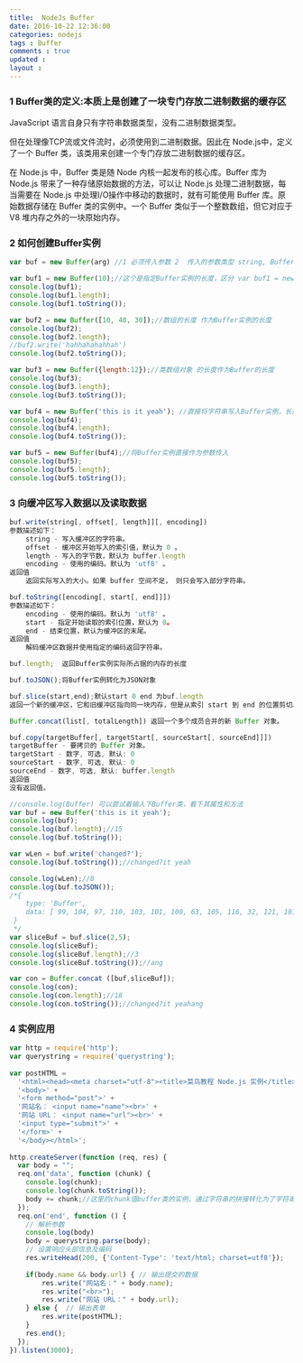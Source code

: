 ```yaml
---
title:  NodeJs Buffer 
date: 2016-10-22 12:36:00
categories: nodejs
tags : Buffer
comments : true 
updated : 
layout : 
---
```


### 1 Buffer类的定义:本质上是创建了一块专门存放二进制数据的缓存区

JavaScript 语言自身只有字符串数据类型，没有二进制数据类型。

但在处理像TCP流或文件流时，必须使用到二进制数据。因此在 Node.js中，定义了一个 Buffer 类，该类用来创建一个专门存放二进制数据的缓存区。

在 Node.js 中，Buffer 类是随 Node 内核一起发布的核心库。Buffer 库为 Node.js 带来了一种存储原始数据的方法，可以让 Node.js 处理二进制数据，每当需要在 Node.js 中处理I/O操作中移动的数据时，就有可能使用 Buffer 库。原始数据存储在 Buffer 类的实例中。一个 Buffer 类似于一个整数数组，但它对应于 V8 堆内存之外的一块原始内存。

### 2 如何创建Buffer实例 

```javascript
var buf = new Buffer(arg) //1 必须传入参数 2  传入的参数类型 string, Buffer, ArrayBuffer, Array, or array-like object.
```

```javascript
var buf1 = new Buffer(10);//这个是指定Buffer实例的长度，区分 var buf1 = new Buffer('10');
console.log(buf1);
console.log(buf1.length);
console.log(buf1.toString());

var buf2 = new Buffer([10, 40, 30]);//数组的长度 作为Buffer实例的长度
console.log(buf2);
console.log(buf2.length);
//buf2.write('hahhahahahhah')
console.log(buf2.toString());

var buf3 = new Buffer({length:12});//类数组对象 的长度作为Buffer的长度
console.log(buf3);
console.log(buf3.length);
console.log(buf3.toString());

var buf4 = new Buffer('this is it yeah'); //直接将字符串写入Buffer实例，长度等于字符串的长度
console.log(buf4);
console.log(buf4.length);
console.log(buf4.toString());

var buf5 = new Buffer(buf4);//将Buffer实例直接作为参数传入
console.log(buf5);
console.log(buf5.length);
console.log(buf5.toString());
```

### 3 向缓冲区写入数据以及读取数据

```javascript
buf.write(string[, offset[, length]][, encoding])
参数描述如下：
    string - 写入缓冲区的字符串。
    offset - 缓冲区开始写入的索引值，默认为 0 。
    length - 写入的字节数，默认为 buffer.length
    encoding - 使用的编码。默认为 'utf8' 。
返回值
	返回实际写入的大小。如果 buffer 空间不足， 则只会写入部分字符串。
```

```javascript
buf.toString([encoding[, start[, end]]])
参数描述如下：
    encoding - 使用的编码。默认为 'utf8' 。
    start - 指定开始读取的索引位置，默认为 0。
    end - 结束位置，默认为缓冲区的末尾。
返回值
	解码缓冲区数据并使用指定的编码返回字符串。
```

```javascript
buf.length;  返回Buffer实例实际所占据的内存的长度
```

```javascript
buf.toJSON();将Buffer实例转化为JSON对象
```

```javascript
buf.slice(start,end);默认start 0 end 为buf.length 
返回一个新的缓冲区，它和旧缓冲区指向同一块内存，但是从索引 start 到 end 的位置剪切。
```

```javascript
Buffer.concat(list[, totalLength]) 返回一个多个成员合并的新 Buffer 对象。
```

```javascript
buf.copy(targetBuffer[, targetStart[, sourceStart[, sourceEnd]]])
targetBuffer - 要拷贝的 Buffer 对象。
targetStart - 数字, 可选, 默认: 0
sourceStart - 数字, 可选, 默认: 0
sourceEnd - 数字, 可选, 默认: buffer.length
返回值
没有返回值。
```



```javascript
//console.log(Buffer) 可以尝试着输入下Buffer类，看下其属性和方法
var buf = new Buffer('this is it yeah');
console.log(buf);
console.log(buf.length);//15
console.log(buf.toString());

var wLen = buf.write('changed?');
console.log(buf.toString());//changed?it yeah

console.log(wLen);//8
console.log(buf.toJSON());
/*{
	type: 'Buffer',
 	data: [ 99, 104, 97, 110, 103, 101, 100, 63, 105, 116, 32, 121, 101, 97, 104 ] 
 }
 */
var sliceBuf = buf.slice(2,5);
console.log(sliceBuf);
console.log(sliceBuf.length);//3
console.log(sliceBuf.toString());//ang

var con = Buffer.concat ([buf,sliceBuf]);
console.log(con);
console.log(con.length);//18
console.log(con.toString());//changed?it yeahang
```

### 4 实例应用

```javascript
var http = require('http');
var querystring = require('querystring');
 
var postHTML = 
  '<html><head><meta charset="utf-8"><title>菜鸟教程 Node.js 实例</title></head>' +
  '<body>' +
  '<form method="post">' +
  '网站名： <input name="name"><br>' +
  '网站 URL： <input name="url"><br>' +
  '<input type="submit">' +
  '</form>' +
  '</body></html>';
 
http.createServer(function (req, res) {
  var body = "";
  req.on('data', function (chunk) {
    console.log(chunk);
    console.log(chunk.toString());
    body += chunk;//这里的chunk值buffer类的实例，通过字符串的拼接转化为了字符串，相当于调用了buffer.toSting()
  });
  req.on('end', function () {
    // 解析参数
    console.log(body)
    body = querystring.parse(body);
    // 设置响应头部信息及编码
    res.writeHead(200, {'Content-Type': 'text/html; charset=utf8'});
 
    if(body.name && body.url) { // 输出提交的数据
        res.write("网站名：" + body.name);
        res.write("<br>");
        res.write("网站 URL：" + body.url);
    } else {  // 输出表单
        res.write(postHTML);
    }
    res.end();
  });
}).listen(3000);
```

